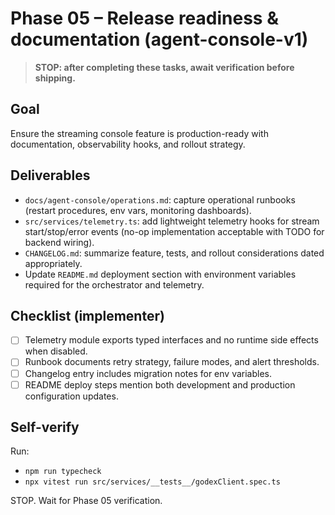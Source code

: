 # Phase 05 – Release readiness & documentation (agent-console-v1)

> **STOP: after completing these tasks, await verification before shipping.**

## Goal
Ensure the streaming console feature is production-ready with documentation, observability hooks, and rollout strategy.

## Deliverables
- `docs/agent-console/operations.md`: capture operational runbooks (restart procedures, env vars, monitoring dashboards).
- `src/services/telemetry.ts`: add lightweight telemetry hooks for stream start/stop/error events (no-op implementation acceptable with TODO for backend wiring).
- `CHANGELOG.md`: summarize feature, tests, and rollout considerations dated appropriately.
- Update `README.md` deployment section with environment variables required for the orchestrator and telemetry.

## Checklist (implementer)
- [ ] Telemetry module exports typed interfaces and no runtime side effects when disabled.
- [ ] Runbook documents retry strategy, failure modes, and alert thresholds.
- [ ] Changelog entry includes migration notes for env variables.
- [ ] README deploy steps mention both development and production configuration updates.

## Self-verify
Run:
- `npm run typecheck`
- `npx vitest run src/services/__tests__/godexClient.spec.ts`

STOP. Wait for Phase 05 verification.
